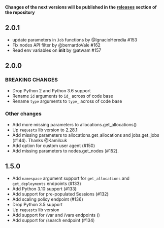 **Changes of the next versions will be published in the [releases](https://github.com/jrxFive/python-nomad/releases) section of the repository**

## 2.0.1
* update parameters in `Job` functions by @IgnacioHeredia #153
* Fix nodes API filter by @bernardoVale #162
* Read env variables on __init__ by @atwam #157

## 2.0.0
### BREAKING CHANGES
* Drop Python 2 and Python 3.6 support
* Rename `id` arguments to `id_` across of code base
* Rename `type` arguments to `type_` across of code base
### Other changes
* Add more missing parameters to allocations.get_allocations()
* Up `requests` lib version to 2.28.1
* Add missing parameters to allocations.get_allocations and jobs.get_jobs (#144). Thanks @Kamilcuk
* Add option for custom user agent (#150)
* Add missing parameters to nodes.get_nodes (#152).
## 1.5.0
* Add `namespace` argument support for `get_allocations` and `get_deployments` endpoints (#133)
* Add Python 3.10 support (#133)
* Add support for pre-populated Sessions (#132)
* Add scaling policy endpoint (#136)
* Drop Python 3.5 support
* Up `requests` lib version 
* Add support for /var and /vars endpoints ()
* Add support for /search endpoint (#134)
